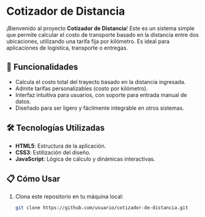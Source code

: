 # Cotizador de Distancia

¡Bienvenido al proyecto **Cotizador de Distancia**! Este es un sistema simple que permite calcular el costo de transporte basado en la distancia entre dos ubicaciones, utilizando una tarifa fija por kilómetro. Es ideal para aplicaciones de logística, transporte o entregas.

## 🚀 Funcionalidades

- Calcula el costo total del trayecto basado en la distancia ingresada.
- Admite tarifas personalizables (costo por kilómetro).
- Interfaz intuitiva para usuarios, con soporte para entrada manual de datos.
- Diseñado para ser ligero y fácilmente integrable en otros sistemas.

## 🛠️ Tecnologías Utilizadas

- **HTML5**: Estructura de la aplicación.
- **CSS3**: Estilización del diseño.
- **JavaScript**: Lógica de cálculo y dinámicas interactivas.

## 📋 Cómo Usar

1. Clona este repositorio en tu máquina local:
   ```bash
   git clone https://github.com/usuario/cotizador-de-distancia.git
